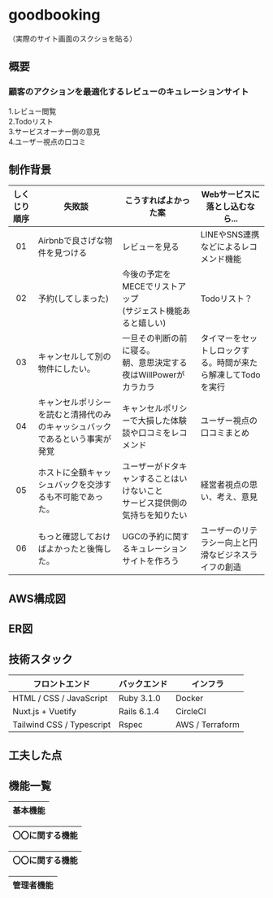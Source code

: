 # goodbooking
（実際のサイト画面のスクショを貼る）
## 概要
### 顧客のアクションを最適化するレビューのキュレーションサイト
1.レビュー閲覧<br>
2.Todoリスト<br>
3.サービスオーナー側の意見<br>
4.ユーザー視点の口コミ<br>
## 制作背景
しくじり順序|失敗談|こうすればよかった案|Webサービスに落とし込むなら...
:----:|----|----|----
01|Airbnbで良さげな物件を見つける|レビューを見る|LINEやSNS連携などによるレコメンド機能
02|予約(してしまった)|今後の予定をMECEでリストアップ<br>(サジェスト機能あると嬉しい)|Todoリスト？
03|キャンセルして別の物件にしたい。|一旦その判断の前に寝る。<br>朝、意思決定する<br>夜はWillPowerがカラカラ|タイマーをセットしロックする。時間が来たら解凍してTodoを実行
04|キャンセルポリシーを読むと清掃代のみのキャッシュバックであるという事実が発覚|キャンセルポリシーで大損した体験談や口コミをレコメンド|ユーザー視点の口コミまとめ
05|ホストに全額キャッシュバックを交渉するも不可能であった。|ユーザーがドタキャンすることはいけないこと<br>サービス提供側の気持ちを知りたい|経営者視点の思い、考え、意見
06|もっと確認しておけばよかったと後悔した。|UGCの予約に関するキュレーションサイトを作ろう|ユーザーのリテラシー向上と円滑なビジネスライフの創造

## AWS構成図
## ER図
## 技術スタック
|  フロントエンド  | バックエンド | インフラ |
| ---- | ---- | ---- |
|  HTML / CSS / JavaScript  |  Ruby 3.1.0  | Docker |
|  Nuxt.js + Vuetify  |  Rails 6.1.4  | CircleCI |
|  Tailwind CSS / Typescript  |  Rspec  | AWS / Terraform |

## 工夫した点
## 機能一覧
|基本機能| 
| ---- |

|〇〇に関する機能| 
| ---- |

|〇〇に関する機能| 
| ---- |

|管理者機能| 
| ---- |
